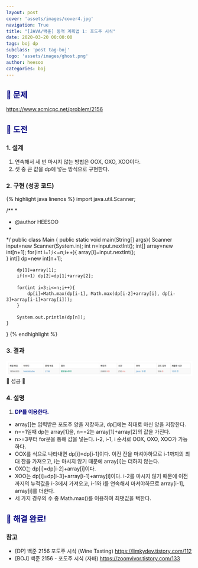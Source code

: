 ```yaml
---
layout: post
cover: 'assets/images/cover4.jpg'
navigation: True
title: "[JAVA/백준] 동적 계획법 1: 포도주 시식"
date: 2020-03-20 00:00:00
tags: boj dp
subclass: 'post tag-boj'
logo: 'assets/images/ghost.png'
author: heesoo
categories: boj
---
```

## <span style="color:navy">👀 문제</span>
<https://www.acmicpc.net/problem/2156>

## <span style="color:navy">👊 도전</span>

### 1. 설계
1. 연속해서 세 번 마시지 않는 방법은 OOX, OXO, XOO이다.
2. 셋 중 큰 값을 dp에 넣는 방식으로 구현한다.

### 2. 구현 (성공 코드)
{% highlight java linenos %}
import java.util.Scanner;

/**
 * 
 * @author HEESOO
 *
 */
public class Main {
	public static void main(String[] args){
		Scanner input=new Scanner(System.in);
		int n=input.nextInt();
		int[] array=new int[n+1];
		for(int i=1;i<=n;i++){
			array[i]=input.nextInt();			
		}
		int[] dp=new int[n+1];
		
		dp[1]=array[1];
		if(n>1) dp[2]=dp[1]+array[2];
		
		for(int i=3;i<=n;i++){
			dp[i]=Math.max(dp[i-1], Math.max(dp[i-2]+array[i], dp[i-3]+array[i-1]+array[i]));
		}
		
		System.out.println(dp[n]);
	}
}
 {% endhighlight %}

### 3. 결과
![실행결과](./assets/images/200320_1.PNG)
🤟 성공 🤟  

### 4. 설명
1. **<span style="color:navy">DP를 이용한다.</span>**
- array[]는 입력받은 포도주 양을 저장하고, dp[]에는 최대로 마신 양을 저장한다.
- n==1일때 dp는  array[1]을, n==2는 array[1]+array[2]의 값을 가진다.
- n>=3부터 for문을 통해 값을 넣는다. i-2, i-1, i 순서로 OOX, OXO, XOO가 가능하다. 
- OOX를 식으로 나타내면 dp[i]=dp[i-1]이다. 이전 잔을 마셔야하므로 i-1까지의 최대 잔을 가져오고, i는 마시지 않기 때문에 array[i]는 더하지 않는다.
- OXO는 dp[i]=dp[i-2]+array[i]이다.
- XOO는 dp[i]=dp[i-3]+array[i-1]+array[i]이다. i-2를 마시지 않기 때문에 이전까지의 누적값을 i-3에서 가져오고, i-1와 i를 연속해서 마셔야하므로 array[i-1], array[i]를 더한다.
- 세 가지 경우의 수 중 Math.max()를 이용하여 최댓값을 택한다.

## <span style="color:navy">👏 해결 완료!</span>

### 참고
- [DP] 백준 2156 포도주 시식 (Wine Tasting) <https://limkydev.tistory.com/112>
- [BOJ] 백준 2156 - 포도주 시식 (자바) <https://zoonvivor.tistory.com/133>
